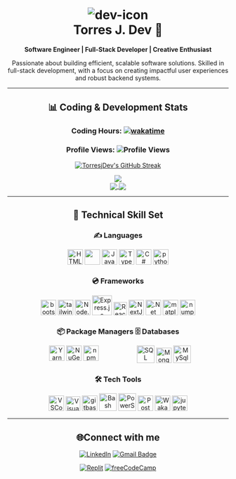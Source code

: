 # <div align="center" ><div style="display:flex; justify-content: center;"><img src="https://torresjdev.github.io/Nextjs-Asset-Host/assets/icons/dev/dev-lg.svg" alt="dev-icon"/></div> Torres J. Dev 🚀</div>

**<div align="center">Software Engineer | Full-Stack Developer | Creative Enthusiast**</div>

<div align="center">
  Passionate about building efficient, scalable software solutions. Skilled in full-stack development, with a focus on creating impactful user experiences and robust backend systems.
</div>

---

## <div align="center">📊 Coding & Development Stats</div>

<div align="center">

### Coding Hours: [![wakatime](https://wakatime.com/badge/user/aa8a1d84-7093-434e-b5c0-0e1a0b8be2e4.svg?style=plastic&color=blue-violet)](https://wakatime.com/@aa8a1d84-7093-434e-b5c0-0e1a0b8be2e4)

### Profile Views: ![Profile Views](https://komarev.com/ghpvc/?username=TorresjDev&style=plastic&color=blueviolet)

<a href="https://gh-stats-gen.vercel.app/"><img src="https://github-readme-streak-stats.herokuapp.com/?user=TorresjDev&theme=tokyonight&hide_border=true&ring=820000" alt="TorresjDev's GitHub Streak" /></a>

<!-- <br/> -->
<img align="center" src="https://github-readme-stats.vercel.app/api?username=TorresjDev&show_icons=true&theme=tokyonight&count_private=true&hide_border=true&hide=contribs"/>
<br/>
<a href="https://github.com/anuraghazra/github-readme-stats">
<img align="center" src="https://github-readme-stats.vercel.app/api/top-langs/?username=TorresjDev&&theme=tokyonight&layout=compact&hide=jupyter+notebook&hide_border=true" />
</a>

   <!-- <br/> -->
  <img align="center" src="https://github-readme-stats.vercel.app/api/wakatime?username=@@Jtorres&layout=compact&theme=tokyonight&hide_border=true&hide=text,other,binary,tsconfig,markdown,xml,scss,git,git+config,json,YAML,image+(svg),mdx"/>
  <br/>

---

## 💼 Technical Skill Set

<div align="center">

### ✍️ **Languages**

<div align="center"> 
    <a href="https://en.wikipedia.org/wiki/HTML5" target="_blank"><img src="https://torresjdev.github.io/Nextjs-Asset-Host/assets/icons/tech/html.svg" alt="HTML5" height="35"/></a>
    <a href="https://www.w3.org/Style/CSS/Overview.en.html" target="_blank"><img src="https://torresjdev.github.io/Nextjs-Asset-Host/assets/icons/tech/css.svg" alt="" height="35"></a>
    <a href="https://www.javascript.com/" target="_blank"><img src="https://profilinator.rishav.dev/skills-assets/javascript-original.svg" alt="JavaScript" height="35"/></a>
    <a href="https://www.typescriptlang.org/" target="_blank"><img src="https://profilinator.rishav.dev/skills-assets/typescript-original.svg" alt="TypeScript" height="35"/></a>
    <a href="https://docs.microsoft.com/en-us/dotnet/csharp/" target="_blank"><img src="https://profilinator.rishav.dev/skills-assets/csharp-original.svg" alt="C#" height="35"/></a>
    <a href="https://www.python.org/" target="_blank"><img src="https://torresjdev.github.io/Nextjs-Asset-Host/assets/icons/tech/py.svg" alt="python" height="35"></a>
</div>

### 💿 **Frameworks**

<div align="center">
    <a href="https://getbootstrap.com/" target="_blank"><img src="https://torresjdev.github.io/Nextjs-Asset-Host/assets/icons/tech/bootstrap.svg" alt="bootstrap" height="35"></a>
    <a href="https://tailwindcss.com/" target="_blank"><img src="https://torresjdev.github.io/Nextjs-Asset-Host/assets/icons/tech/tail.svg" alt="tailwindcss" height="35"></a>
    <a href="https://nodejs.org/" target="_blank"><img src="https://torresjdev.github.io/Nextjs-Asset-Host/assets/icons/tech/nodejs.svg" alt="Node.js" height="35"/></a>
    <a href="https://expressjs.com/" target="_blank"><img src="https://profilinator.rishav.dev/skills-assets/express-original-wordmark.svg" alt="Express.js" height="45"/></a>
    <a href="https://reactjs.org/" target="_blank"><img src="https://torresjdev.github.io/Nextjs-Asset-Host/assets/icons/tech/react.svg" alt="React" height="30" style="background-color: white"/></a>
    <a href="https://nextjs.org/" target="_blank"><img src="https://profilinator.rishav.dev/skills-assets/nextjs.png" alt="NextJS" height="35"/></a>
    <a href="https://dotnet.microsoft.com/download" target="_blank"><img src="https://torresjdev.github.io/Nextjs-Asset-Host/assets/icons/tech/dotnet.svg" alt=".Net" height="35"></a>
    <a href="https://matplotlib.org/" target="_blank"><img src="https://torresjdev.github.io/Nextjs-Asset-Host/assets/icons/tech/matplotlib.svg" alt="matplotlib" height="35"></a>
    <a href="https://numpy.org/" target="_blank"><img src="https://torresjdev.github.io/Nextjs-Asset-Host/assets/icons/tech/numpy.svg" alt="numpy" height="35"></a>
    
</div>

### 📦 **Package Managers** 🗄️ **Databases**

<div align="center" style="display: flex; justify-content: space-evenly;">
  <div style="margin-left: 9px;">
    <a href="https://yarnpkg.com/" target="_blank"><img src="https://torresjdev.github.io/Nextjs-Asset-Host/assets/icons/tech/yarn.svg" alt="Yarn" height="35"/></a>
    <a href="https://www.nuget.org/" target="_blank"><img src="https://torresjdev.github.io/Nextjs-Asset-Host/assets/icons/tech/nuget.svg" alt="NuGet" height="35"/></a>
    <a href="https://www.npmjs.com/" target="_blank"><img src="https://www.vectorlogo.zone/logos/npmjs/npmjs-icon.svg" alt="npm" height="35"/></a>
  </div>

  <div>
    <a href="https://www.microsoft.com/en-us/sql-server" target="_blank"><img src="https://www.svgrepo.com/show/303229/microsoft-sql-server-logo.svg" alt="SQL Server" height="40"/></a>
    <a href="https://www.mongodb.com/" target="_blank"><img src="https://profilinator.rishav.dev/skills-assets/mongodb-original-wordmark.svg" alt="MongoDB" height="35"/></a>
    <a href="https://www.mysql.com/" target="_blank"><img src="https://torresjdev.github.io/Nextjs-Asset-Host/assets/icons/tech/mysql.svg" alt="MySql" height="40"/></a>
  </div>
</div>

### 🛠️ **Tech Tools**

<!-- <a href="" target="_blank"><img src="" alt="" height="35"></a> -->
<div align="center">
  <a href="https://code.visualstudio.com/" target="_blank"><img src="https://torresjdev.github.io/Nextjs-Asset-Host/assets/icons/tech/vscode.svg" alt="VSCode" height="35"/></a>
  <a href="https://visualstudio.microsoft.com/" target="_blank"><img src="https://torresjdev.github.io/Nextjs-Asset-Host/assets/icons/tech/vs.svg" alt="Visual Studio" height="33"/></a>
  <a href="https://git-scm.com/" target="_blank"><img src="https://torresjdev.github.io/Nextjs-Asset-Host/assets/icons/tech/gitbash.svg" alt="gitbash" height="35"/></a>
  <a href="https://www.gnu.org/software/bash/" target="_blank"><img src="https://profilinator.rishav.dev/skills-assets/gnu_bash-icon.svg" alt="Bash" height="40"/></a>
  <a href="https://docs.microsoft.com/en-us/powershell/" target="_blank"><img src="https://profilinator.rishav.dev/skills-assets/powershell.png" alt="PowerShell" height="40"/></a>
  <a href="https://postman.com" target="_blank"><img src="https://www.vectorlogo.zone/logos/getpostman/getpostman-icon.svg" alt="Postman" height="35"/></a>
  <a href="https://wakatime.com" target="_blank"><img src="https://torresjdev.github.io/Nextjs-Asset-Host/assets/icons/tech/wakatime.svg" alt="WakaTime" height="35"/></a>
  <a href="https://jupyter.org/" target="_blank"><img src="https://torresjdev.github.io/Nextjs-Asset-Host/assets/icons/tech/jupyter.svg" alt="jupyter" height="35"></a>
</div>

</div>

---

## <div align="center">🌐Connect with me</div>

<div align="center">

[![LinkedIn](https://custom-icon-badges.demolab.com/badge/-@torresjdev-0e76a8?logo=linkedin-white&logoColor=fff)](https://www.linkedin.com/in/torresjdev/) [![Gmail Badge](https://img.shields.io/badge/-j.torres3.dev@gmail.com-white?logoColor=red&logo=gmail)](mailto:j.torres3.dev@gmail.com)

[![Replit](https://img.shields.io/badge/Replit-F26207?logo=replit&logoColor=fff)](https://replit.com/@jtorres3dev) [![freeCodeCamp](https://img.shields.io/badge/freeCodeCamp-0A0A23?logo=freecodecamp&logoColor=fff)](https://www.freecodecamp.org/Dev-JTorres)

</div>  
<br/>
